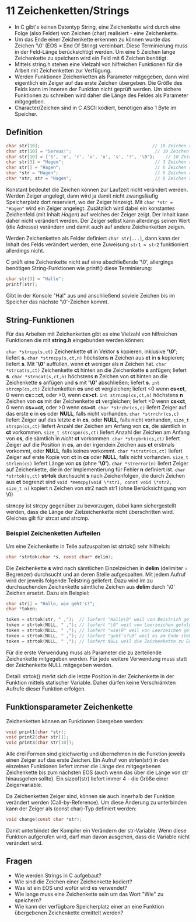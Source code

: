 # 11 Zeichenketten/Strings

- In C gibt's keinen Datentyp String, eine Zeichenkette wird durch eine Folge (also Felder) von Zeichen (char) realisiert - eine Zeichenkette.
- Um das Ende einer Zeichenkette erkennen zu können wurde das Zeichen '\0' (EOS = End Of String) vereinbart. Diese Terminierung muss in der Feld-Länge berücksichtigt werden. Um eine 5 Zeichen lange Zeichenkette zu speichern wird ein Feld mit 6 Zeichen benötigt.
- Mittels string.h stehen eine Vielzahl von hilfreichen Funktionen für die Arbeit mit Zeichenketten zur Verfügung.
- Werden Funktionen Zeichenketten als Parameter mitgegeben, dann wird eigentlich ein Zeiger auf das erste Zeichen übergeben. Die Größe des Felds kann im Inneren der Funktion nicht geprüft werden. Um sichere Funktionen zu schreiben wird daher die Länge des Feldes als Parameter mitgegeben.
- Character/Zeichen sind in C ASCII kodiert, benötigen also 1 Byte im Speicher.

## Definition

```c
char str[10];											// 10 Zeichen reserviert, Inhalt undefiniert
char str[10] = "Servus!";								 // 10 Zeichen reserviert, initialisiert
char str[10] = {'S', 'e', 'r', 'v', 'u', 's', '!', '\0'};	 // 10 Zeichen reserviert, initialisiert
char str[3] = "Hagen";									 // 3 Zeichen reserviert, initialisiert mit "Hag", kein '\0'!
char str[] = "Hagen";									 // 6 Zeichen reserviert, initialisiert
char *str = "Hagen";									 // 6 Zeichen reserviert, initialisiert und konstant
char *str; str = "Hagen";								 // 6 Zeichen reserviert, initialisiert und konstant
```

Konstant bedeutet die Zeichen können zur Laufzeit nicht verändert werden. Werden Zeiger angelegt, dann wird ja damit nicht zwangsläufig Speicherplatz dort reserviert, wo der Zeiger hinzeigt. Mit `char *str = "Hagen"` wird ein Zeiger angelegt. Zusätzlich wird dabei ein konstantes Zeichenfeld (mit Inhalt *Hagen*) auf welches der Zeiger zeigt. Der Inhalt kann daher nicht verändert werden. Der Zeiger selbst kann allerdings seinen Wert (die Adresse) verändern und damit auch auf andere Zeichenketten zeigen.

Werden Zeichenketten als Felder definiert `char str[...]`, dann kann der Inhalt des Felds verändert werden, eine Zuweisung `str1 = str2` funktioniert allerdings nicht.

C prüft eine Zeichenkette nicht auf eine abschließende '\0', allergings benötigen String-Funktionen wie printf() diese Terminierung:

```c
char str[3] = "Hallo";
printf(str);
```

Gibt in der Konsole "Hal" aus und anschließend soviele Zeichen bis im Speicher das nächste '\0'-Zeichen kommt.

## String-Funktionen

Für das Arbeiten mit Zeichenketten gibt es eine Vielzahl von hilfreichen Funktionen die mit **string.h** eingebunden werden können:

`char *strcpy(s,ct)`           Zeichenkette **ct** in Vektor **s** kopieren, inklusive **'\0'**; liefert **s.**
`char *strncpy(s,ct,n)`     höchstens **n** Zeichen aus **ct** in **s** kopieren; liefert **s**. Mit **'\0'** auffüllen, wenn **ct** 
                                                  weniger als **n** Zeichen hat.
`char *strcat(s,ct)`           Zeichenkette **ct** hinten an die Zeichenkette **s** anfügen; liefert **s**.
`char *strncat(s,ct,n)`     höchstens **n** Zeichen von **ct** hinten an die Zeichenkette **s** anfügen und **s** 
                                                  mit **'\0'** abschließen; liefert **s**.
`int strcmp(cs,ct)`              Zeichenketten **cs** und **ct** vergleichen; liefert \<0 wenn **cs<ct**, 0 wenn **cs==ct**,
                                                  oder >0, wenn **cs>ct.**
`int strncmp(cs,ct,n)`       höchstens **n** Zeichen von **cs** mit der Zeichenkette **ct** vergleichen; liefert \<0 
                                                  wenn **cs<ct**, 0 wenn **cs==ct**, oder >0 wenn **cs>ct**.
`char *strchr(cs,c)`            liefert Zeiger auf das erste **c** in **cs** oder **NULL**, falls nicht vorhanden.
`char *strrchr(cs,c)`          liefert Zeiger auf das letzte **c** in **cs**, oder **NULL**, falls nicht vorhanden,
`size_t strspn(cs,ct)`        liefert Anzahl der Zeichen am Anfang von **cs**, die sämtlich in **ct** vorkommen.
`size_t strcspn(cs,ct)`      liefert Anzahl der Zeichen am Anfang von **cs**, die sämtlich in *nicht* **ct** vorkommen.
`char *strpbrk(cs,ct)`        liefert Zeiger auf die Position in **cs**, an der irgendein Zeichen aus **ct** erstmals
                                                   vorkommt, oder **NULL**, falls keines vorkommt.
`char *strstr(cs,ct)`          liefert Zeiger auf erste Kopie von **ct** in **cs** oder **NULL**, falls nicht vorhanden.
`size_t strlen(cs)`              liefert Länge von **cs** (ohne **'\0'**).
`char *strerror(n)`              liefert Zeiger auf Zeichenkette, die in der Implementierung für Fehler **n** definiert ist.
`char *strtok(s,ct)`            **strtok** durchsucht **s** nach Zeichenfolgen, die durch Zeichen aus **ct** begrenzt sind
`void *memcpy(void \*str1, const void \*str2, size_t n)`	kopiert n Zeichen von str2 nach str1 (ohne Berücksichtigung von \0)

str**n**cpy ist strcpy gegenüber zu bevorzugen, dabei kann sichergestellt werden, dass die Länge der Zielzeichenkette nicht überschritten wird. Gleiches gilt für strcat und strcmp.

### Beispiel Zeichenketten Aufteilen

Um eine Zeichenkette in Teile aufzuspalten ist strtok() sehr hilfreich:

```c
char *strtok(char *s, const char* delim);
```

Die Zeichenkette **s** wird nach sämtlichen Einzelzeichen in **delim** (delimiter = Begrenzer) durchsucht und an deren Stelle aufgespalten. Mit jedem Aufruf wird der jeweils folgende Teilstring geliefert. Dazu wird im zu durchsuchenden Zeichenkette sämtliche Zeichen aus **delim** durch '\0' Zeichen ersetzt. Dazu ein Beispiel:

```c
char str[] = "Hallo, wie geht's?";
char *token;

token = strtok(str, " ,");	// liefert "Hallo\0" weil von Beistrich gefolgt.
token = strtok(NULL, " ,");	// liefert "\0" weil von Leerzeichen gefolgt.
token = strtok(NULL, " ,");	// liefert "wie\0" weil von Leerzeichen gefolgt.
token = strtok(NULL, " ,");	// liefert "geht's?\0" weil es am Ende steht.
token = strtok(NULL, " ,");	// liefert NULL weil die Zeichenkette zu Ende ist.
```

Für die erste Verwendung muss als Parameter die zu zerteilende Zeichenkette mitgegeben werden. Für jede weitere Verwendung muss statt der Zeichenkette NULL mitgegeben werden.

Detail: strtok() merkt sich die letzte Position in der Zeichenkette in der Funktion mittels statischer Variable. Daher dürfen keine Verschränkten Aufrufe dieser Funktion erfolgen.

## Funktionsparameter Zeichenkette

Zeichenketten können an Funktionen übergeben werden:

```c
void print1(char *str);
void print2(char str[]);
void print3(char str[10]);
```

Alle drei Formen sind gleichwertig und übernehmen in die Funktion jeweils einen Zeiger auf das erste Zeichen. Ein Aufruf von strlen(str) in den einzelnen Funktionen liefert immer die Länge des mitgegebenen Zeichenkette bis zum nächsten EOS (auch wenn das über die Länge von str hinausgehen sollte). Ein sizeof(str) liefert immer 4 - die Größe einer Zeigervariable.

Da Zeichenketten Zeiger sind, können sie auch innerhalb der Funktion verändert werden (Call-by-Reference). Um diese Änderung zu unterbinden kann der Zeiger als (const char)-Typ definiert werden:

```c
void change(const char *str);
```

Damit unterbindet der Kompiler ein Verändern der str-Variable. Wenn diese Funktion aufgerufen wird, darf man davon ausgehen, dass die Variable nicht verändert wird.

## Fragen

- Wie werden Strings in C aufgebaut?
- Wie sind die Zeichen einer Zeichenkette kodiert?
- Was ist ein EOS und wofür wird es verwendet?
- Wie lange muss eine Zeichenkette sein um das Wort "Wie" zu speichern?
- Wie kann der verfügbare Speicherplatz einer an eine Funktion übergebenen Zeichenkette ermittelt werden? 
